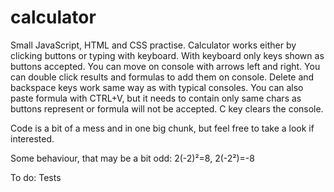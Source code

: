 # calculator

Small JavaScript, HTML and CSS practise. Calculator works either by clicking buttons or typing with keyboard. With keyboard only keys shown as buttons accepted. You can move on console with arrows left and right. You can double click results and formulas to add them on console. Delete and backspace keys work same way as with typical consoles. You can also paste formula with CTRL+V, but it needs to contain only same chars as buttons represent or formula will not be accepted. C key clears the console.

Code is a bit of a mess and in one big chunk, but feel free to take a look if interested.

Some behaviour, that may be a bit odd:
2(-2)²=8,
2(-2²)=-8

To do: Tests